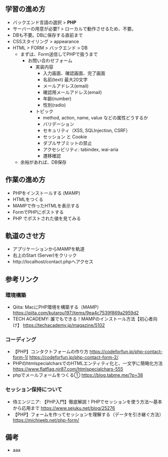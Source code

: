 ## 学習の進め方
- バックエンド言語の選択 > **PHP**
- サーバーの用意が必要? > ローカルで動作させるため、不要。
- DBも不要。DBに保存する直前まで
- CSSスタイリング > appearance
- HTML > FORM > バックエンド > DB
  - まずは、Form送信してPHPで扱うまで
    - お問い合わせフォーム
      - 実装内容
        - 入力画面、確認画面、完了画面
        - 名前(text) 最大20文字
        - メールアドレス(email)
        - 確認用メールアドレス(email)
        - 年齢(number)
        - 性別(radio)
      - トピック
        - method, action, name, value などの属性どうするか
        - バリデーション
        - セキュリティ（XSS, SQLInjection, CSRF）
        - セッション と Cookie
        - ダブルサブミットの禁止
        - アクセシビリティ: tabindex, wai-aria
        - 遷移確認
  - 余裕があれば、DB保存
## 作業の進め方
- PHPをインストールする (MAMP)
- HTMLをつくる
- MAMPで作ったHTMLを表示する
- FormでPHPにポストする
- PHP でポストされた値を見てみる
## 軌道のさせ方
- アプリケーションからMAMPを軌道
- 右上のStart (Server)をクリック
- http://localhost/contact.phpへアクセス
## 参考リンク
### 環境構築
- Qiita: MacにPHP環境を構築する（MAMP）
https://qiita.com/kutarou197/items/9ea4c7539f869a2959d2
- TECH ACADEMY: 誰でもできる！MAMPのインストール方法【初心者向け】
https://techacademy.jp/magazine/5102
### コーディング
- 【PHP】コンタクトフォームの作り方
https://codeforfun.jp/php-contact-form-1/
https://codeforfun.jp/php-contact-form-2/
- PHPのhtmlspecialcharsでのHTMLエンティティ化と、一文字に簡略化方法
https://www.flatflag.nir87.com/htmlspecialchars-555
- phpでメールフォームをつくる①
https://blog.tabme.me/?p=38
### セッション保持について
- 侍エンジニア: 【PHP入門】徹底解説！PHPでセッションを使う方法～基本から応用まで
https://www.sejuku.net/blog/25276
- 【PHP】フォームを作ってセッションを理解する（データを引き継ぐ方法）
https://michiweb.net/php-form/
## 備考
- aaa
